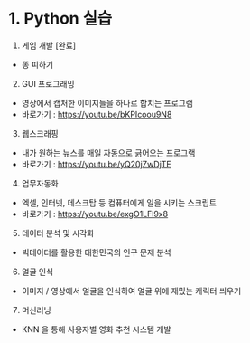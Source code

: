 # 1. Python 실습


1. 게임 개발 [완료]
 - 똥 피하기
2. GUI 프로그래밍 
 - 영상에서 캡처한 이미지들을 하나로 합치는 프로그램
 - 바로가기 : https://youtu.be/bKPIcoou9N8
3. 웹스크래핑 
 - 내가 원하는 뉴스를 매일 자동으로 긁어오는 프로그램
 - 바로가기 : https://youtu.be/yQ20jZwDjTE
4. 업무자동화 
 - 엑셀, 인터넷, 데스크탑 등 컴퓨터에게 일을 시키는 스크립트
 - 바로가기 : https://youtu.be/exgO1LFl9x8
5. 데이터 분석 및 시각화
 - 빅데이터를 활용한 대한민국의 인구 문제 분석
6. 얼굴 인식
 - 이미지 / 영상에서 얼굴을 인식하여 얼굴 위에 재밌는 캐릭터 씌우기
7. 머신러닝
 - KNN 을 통해 사용자별 영화 추천 시스템 개발
